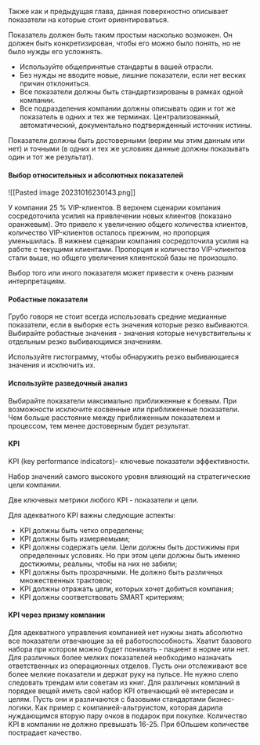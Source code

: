 Также как и предыдущая глава, данная поверхностно описывает показатели на которые стоит ориентироваться.

Показатель должен быть таким простым насколько возможен. Он должен быть конкретизирован, чтобы его можно было понять, но не было нужды его усложнять.

- Используйте общепринятые стандарты в вашей отрасли.
- Без нужды не вводите новые, лишние показатели, если нет веских причин отклониться.
- Все показатели должны быть стандартизированы в рамках одной компании.
- Все подразделения компании должны описывать один и тот же показатель в одних и тех же терминах. Централизованный, автоматический, документально подтвержденный источник истины.

Показатели должны быть достоверными (верим мы этим данным или нет) и точными (в одних и тех же условиях данные должны показывать один и тот же результат).

#### Выбор относительных и абсолютных показателей

![[Pasted image 20231016230143.png]]

У компании 25 % VIP-клиентов. В верхнем сценарии компания сосредоточила усилия на привлечении новых клиентов (показано оранжевым). Это привело к увеличению общего количества клиентов, количество VIP-клиентов осталось прежним, но пропорция уменьшилась.
В нижнем сценарии компания сосредоточила усилия на работе с текущими клиентами.
Пропорция и количество VIP-клиентов стали выше, но общего увеличения клиентской базы не произошло.

Выбор того или иного показателя может привести к очень разным интерпретациям.

#### Робастные показатели

Грубо говоря не стоит всегда использовать средние медианные показатели, если в выборке есть значения которые резко выбиваются.
Выбирайте робастные значения - значения которые нечувствительны к отдельным резко выбивающимся значениям.

Используйте гистограмму, чтобы обнаружить резко выбивающиеся значения и исключить их.

#### Используйте разведочный анализ

Выбирайте показатели максимально приближенные к боевым.
При возможности исключите косвенные или приближенные показатели.
Чем больше расстояние между приближенным показателем и процессом, тем менее достоверным будет результат.

#### KPI
KPI (key performance indicators)- ключевые показатели эффективности.

Набор значений самого высокого уровня влияющий на стратегические цели компании.

Две ключевых метрики любого KPI - показатели и цели.

Для адекватного KPI важны следующие аспекты:
- KPI должны быть четко определены;
- KPI должны быть измеряемыми;
- KPI должны содержать цели. Цели должны быть достижимы при определенных условиях. Но при этом цели должны быть именно достижимы, реальны, чтобы на них не забили;
- KPI должны быть прозрачными. Не должно быть различных множественных трактовок;
- KPI должны отражать цели, которых хочет добиться компания;
- KPI должны соответствовать SMART критериям;

#### KPI через призму компании
Для адекватного управления компанией нет нужны знать абсолютно все показатели отвечающие за её работоспособность. Хватит базового набора при котором можно будет понимать - пациент в норме или нет.
Для различных более мелких показателей необходимо назначать ответственных из операционных отделов. Пусть они отслеживают все более мелкие показатели и держат руку на пульсе.
Не нужно слепо следовать трендам или советам из книг. Для различных компаний в порядке вещей иметь свой набор KPI отвечающий её интересам и целям. Пусть они и различаются с базовыми стандартами бизнес-логики. Как пример с компанией-альтруистом, которая дарила нуждающимся вторую пару очков в подарок при покупке.
Количество KPI в компании не должно превышать 16-25. При бОльшем количестве пострадает качество.